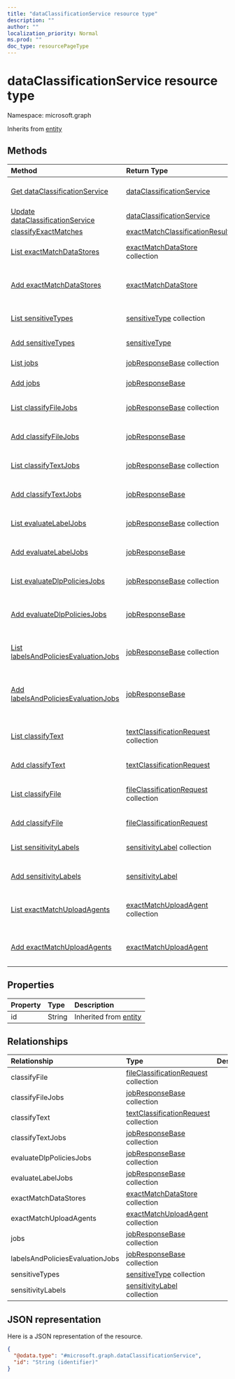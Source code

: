 ```yaml
---
title: "dataClassificationService resource type"
description: ""
author: ""
localization_priority: Normal
ms.prod: ""
doc_type: resourcePageType
---
```


# dataClassificationService resource type


Namespace: microsoft.graph




Inherits from [entity](../resources/entity.md)

## Methods
|Method|Return Type|Description|
|:---|:---|:---|
|[Get dataClassificationService](../api/dataclassificationservice-get.md)|[dataClassificationService](../resources/dataclassificationservice.md)|Read properties and relationships of the [dataClassificationService](../resources/dataclassificationservice.md) object.|
|[Update dataClassificationService](../api/dataclassificationservice-update.md)|[dataClassificationService](../resources/dataclassificationservice.md)|Update the properties of a [dataClassificationService](../resources/dataclassificationservice.md) object.|
|[classifyExactMatches](../api/dataclassificationservice-classifyexactmatches.md)|[exactMatchClassificationResult](../resources/exactmatchclassificationresult.md)||
|[List exactMatchDataStores](../api/dataclassificationservice-list-exactmatchdatastores.md)|[exactMatchDataStore](../resources/exactmatchdatastore.md) collection|Get the exactMatchDataStores from the exactMatchDataStores navigation property.|
|[Add exactMatchDataStores](../api/dataclassificationservice-post-exactmatchdatastores.md)|[exactMatchDataStore](../resources/exactmatchdatastore.md)|Add exactMatchDataStores by posting to the exactMatchDataStores collection.|
|[List sensitiveTypes](../api/dataclassificationservice-list-sensitivetypes.md)|[sensitiveType](../resources/sensitivetype.md) collection|Get the sensitiveTypes from the sensitiveTypes navigation property.|
|[Add sensitiveTypes](../api/dataclassificationservice-post-sensitivetypes.md)|[sensitiveType](../resources/sensitivetype.md)|Add sensitiveTypes by posting to the sensitiveTypes collection.|
|[List jobs](../api/dataclassificationservice-list-jobs.md)|[jobResponseBase](../resources/jobresponsebase.md) collection|Get the jobResponseBases from the jobs navigation property.|
|[Add jobs](../api/dataclassificationservice-post-jobs.md)|[jobResponseBase](../resources/jobresponsebase.md)|Add jobs by posting to the jobs collection.|
|[List classifyFileJobs](../api/dataclassificationservice-list-classifyfilejobs.md)|[jobResponseBase](../resources/jobresponsebase.md) collection|Get the jobResponseBases from the classifyFileJobs navigation property.|
|[Add classifyFileJobs](../api/dataclassificationservice-post-classifyfilejobs.md)|[jobResponseBase](../resources/jobresponsebase.md)|Add classifyFileJobs by posting to the classifyFileJobs collection.|
|[List classifyTextJobs](../api/dataclassificationservice-list-classifytextjobs.md)|[jobResponseBase](../resources/jobresponsebase.md) collection|Get the jobResponseBases from the classifyTextJobs navigation property.|
|[Add classifyTextJobs](../api/dataclassificationservice-post-classifytextjobs.md)|[jobResponseBase](../resources/jobresponsebase.md)|Add classifyTextJobs by posting to the classifyTextJobs collection.|
|[List evaluateLabelJobs](../api/dataclassificationservice-list-evaluatelabeljobs.md)|[jobResponseBase](../resources/jobresponsebase.md) collection|Get the jobResponseBases from the evaluateLabelJobs navigation property.|
|[Add evaluateLabelJobs](../api/dataclassificationservice-post-evaluatelabeljobs.md)|[jobResponseBase](../resources/jobresponsebase.md)|Add evaluateLabelJobs by posting to the evaluateLabelJobs collection.|
|[List evaluateDlpPoliciesJobs](../api/dataclassificationservice-list-evaluatedlppoliciesjobs.md)|[jobResponseBase](../resources/jobresponsebase.md) collection|Get the jobResponseBases from the evaluateDlpPoliciesJobs navigation property.|
|[Add evaluateDlpPoliciesJobs](../api/dataclassificationservice-post-evaluatedlppoliciesjobs.md)|[jobResponseBase](../resources/jobresponsebase.md)|Add evaluateDlpPoliciesJobs by posting to the evaluateDlpPoliciesJobs collection.|
|[List labelsAndPoliciesEvaluationJobs](../api/dataclassificationservice-list-labelsandpoliciesevaluationjobs.md)|[jobResponseBase](../resources/jobresponsebase.md) collection|Get the jobResponseBases from the labelsAndPoliciesEvaluationJobs navigation property.|
|[Add labelsAndPoliciesEvaluationJobs](../api/dataclassificationservice-post-labelsandpoliciesevaluationjobs.md)|[jobResponseBase](../resources/jobresponsebase.md)|Add labelsAndPoliciesEvaluationJobs by posting to the labelsAndPoliciesEvaluationJobs collection.|
|[List classifyText](../api/dataclassificationservice-list-classifytext.md)|[textClassificationRequest](../resources/textclassificationrequest.md) collection|Get the textClassificationRequests from the classifyText navigation property.|
|[Add classifyText](../api/dataclassificationservice-post-classifytext.md)|[textClassificationRequest](../resources/textclassificationrequest.md)|Add classifyText by posting to the classifyText collection.|
|[List classifyFile](../api/dataclassificationservice-list-classifyfile.md)|[fileClassificationRequest](../resources/fileclassificationrequest.md) collection|Get the fileClassificationRequests from the classifyFile navigation property.|
|[Add classifyFile](../api/dataclassificationservice-post-classifyfile.md)|[fileClassificationRequest](../resources/fileclassificationrequest.md)|Add classifyFile by posting to the classifyFile collection.|
|[List sensitivityLabels](../api/dataclassificationservice-list-sensitivitylabels.md)|[sensitivityLabel](../resources/sensitivitylabel.md) collection|Get the sensitivityLabels from the sensitivityLabels navigation property.|
|[Add sensitivityLabels](../api/dataclassificationservice-post-sensitivitylabels.md)|[sensitivityLabel](../resources/sensitivitylabel.md)|Add sensitivityLabels by posting to the sensitivityLabels collection.|
|[List exactMatchUploadAgents](../api/dataclassificationservice-list-exactmatchuploadagents.md)|[exactMatchUploadAgent](../resources/exactmatchuploadagent.md) collection|Get the exactMatchUploadAgents from the exactMatchUploadAgents navigation property.|
|[Add exactMatchUploadAgents](../api/dataclassificationservice-post-exactmatchuploadagents.md)|[exactMatchUploadAgent](../resources/exactmatchuploadagent.md)|Add exactMatchUploadAgents by posting to the exactMatchUploadAgents collection.|

## Properties
|Property|Type|Description|
|:---|:---|:---|
|id|String| Inherited from [entity](../resources/entity.md)|

## Relationships
|Relationship|Type|Description|
|:---|:---|:---|
|classifyFile|[fileClassificationRequest](../resources/fileclassificationrequest.md) collection||
|classifyFileJobs|[jobResponseBase](../resources/jobresponsebase.md) collection||
|classifyText|[textClassificationRequest](../resources/textclassificationrequest.md) collection||
|classifyTextJobs|[jobResponseBase](../resources/jobresponsebase.md) collection||
|evaluateDlpPoliciesJobs|[jobResponseBase](../resources/jobresponsebase.md) collection||
|evaluateLabelJobs|[jobResponseBase](../resources/jobresponsebase.md) collection||
|exactMatchDataStores|[exactMatchDataStore](../resources/exactmatchdatastore.md) collection||
|exactMatchUploadAgents|[exactMatchUploadAgent](../resources/exactmatchuploadagent.md) collection||
|jobs|[jobResponseBase](../resources/jobresponsebase.md) collection||
|labelsAndPoliciesEvaluationJobs|[jobResponseBase](../resources/jobresponsebase.md) collection||
|sensitiveTypes|[sensitiveType](../resources/sensitivetype.md) collection||
|sensitivityLabels|[sensitivityLabel](../resources/sensitivitylabel.md) collection||

## JSON representation
Here is a JSON representation of the resource.
<!-- {
  "blockType": "resource",
  "keyProperty": "id",
  "@odata.type": "microsoft.graph.dataClassificationService",
  "baseType": "microsoft.graph.entity",
  "openType": false
}
-->
``` json
{
  "@odata.type": "#microsoft.graph.dataClassificationService",
  "id": "String (identifier)"
}
```

